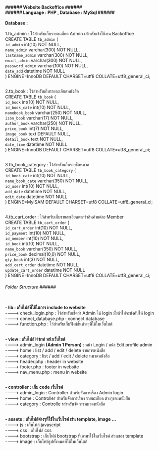 <b>###### Website Backoffice ######</b><br/>
<b>###### Language : PHP , Database : MySql ######</b><br/><br/>
<b>Database :</b><br/>
<br/>
1.tb_admin : ไว้สำหรับเก็บรายละเอียด Admin เสำหรับเข้าใช้งาน Backoffice<br/>
CREATE TABLE `tb_admin` (<br/>
  `id_admin` int(10) NOT NULL,<br/>
  `name_admin` varchar(300) NOT NULL,<br/>
  `lastname_admin` varchar(300) NOT NULL,<br/>
  `email_admin` varchar(300) NOT NULL,<br/>
  `password_admin` varchar(100) NOT NULL,<br/>
  `date_add` datetime NOT NULL<br/>
) ENGINE=InnoDB DEFAULT CHARSET=utf8 COLLATE=utf8_general_ci;
<br/><br/>

2.tb_book : ไว้สำหรับเก็บรายละเอียดหนังสือ<br/>
CREATE TABLE `tb_book` (<br/>
  `id_book` int(10) NOT NULL,<br/>
  `id_book_cate` int(10) NOT NULL,<br/>
  `namebook_book` varchar(250) NOT NULL,<br/>
  `isbn_book` varchar(17) NOT NULL,<br/>
  `author_book` varchar(250) NOT NULL,<br/>
  `price_book` int(7) NOT NULL,<br/>
  `image_book` text DEFAULT NULL,<br/>
  `detail_book` text NOT NULL,<br/>
  `date_time` datetime NOT NULL<br/>
) ENGINE=InnoDB DEFAULT CHARSET=utf8 COLLATE=utf8_general_ci;
<br/><br/>

3.tb_book_category : ไว้สำหรับเก็บรายชื่อหมวด<br/>
CREATE TABLE `tb_book_category` (<br/>
  `id_book_cate` int(10) NOT NULL,<br/>
  `name_book_cate` varchar(350) NOT NULL,<br/>
  `id_user` int(10) NOT NULL,<br/>
  `add_date` datetime NOT NULL,<br/>
  `edit_date` datetime NOT NULL<br/>
) ENGINE=MyISAM DEFAULT CHARSET=utf8 COLLATE=utf8_general_ci;
<br/><br/>

4.tb_cart_order : ไว้สำหรับเก็บรายละเอียดตะกร้าสินค้าแต่ละ Member<br/>
CREATE TABLE `tb_cart_order` (<br/>
  `id_cart_order` int(10) NOT NULL,<br/>
  `id_payment` int(10) NOT NULL,<br/>
  `id_member` int(10) NOT NULL,<br/>
  `id_book` int(10) NOT NULL,<br/>
  `name_book` varchar(350) NOT NULL,<br/>
  `price_book` decimal(10,0) NOT NULL,<br/>
  `qty_book` int(3) NOT NULL,<br/>
  `add_cart_order` datetime NOT NULL,<br/>
  `update_cart_order` datetime NOT NULL<br/>
) ENGINE=InnoDB DEFAULT CHARSET=utf8 COLLATE=utf8_general_ci;<br/>

###### Folder Structure ######<br/><br/>
<b>- lib : เก็บไฟล์ที่ใช้ในการ include to website</b><br/>
----> check_login.php : ไว้สำหรับเช็คว่า Admin ได้ login มั้ยถ้าไม่จะบังคับให้ login<br/>
----> conect_database.php : connect database<br/>
----> function.php : ไว้สำหรับเก็บฟังก์ชั่นต่างๆที่ใช้ในเว็บไซต์<br/><br/>

<b>- view : เก็บไฟล์ Html หน้าเว็บไซต์</b><br/>
----> admin_login **(Admin 1 Person)** : หน้า Login / หน้า Edit profile admin<br/>
----> home : list / add / edit / delete รายการหนังสือ<br/>
----> category : list / add / edit / delete หมวดหนังสือ<br/>
----> header.php : header in website<br/>
----> footer.php : footer in website<br/>
----> nav_menu.php : menu in website<br/><br/>

<b>- controller : เก็บ code เว็บไซต์</b><br/>
----> admin_login : Controller สำหรับจัดการเรื่อง Admin login<br/>
----> home : Controller สำหรับจัดการเรื่อง รายละเอียด ต่างๆของหนังสือ<br/>
----> category : Controlle rสำหรับจัดการหมวดหนังสือ<br/><br/>

<b>- assets : เก็บไฟล์ต่างๆที่ใช้ในเว็บไซต์ เช่น template, image ...</b><br/>
----> js : เก็บไฟล์ javascript<br/>
----> css : เก็บไฟล์ css <br/>
----> bootstrap : เก็บไฟล์ bootstrap ที่เอามาใช้ในเว็บไซต์ ส่วนของ template<br/>
----> image : เก็บไฟล์รูปทั้งหมดที่ใช้ในเว็บไซต์<br/><br/>





